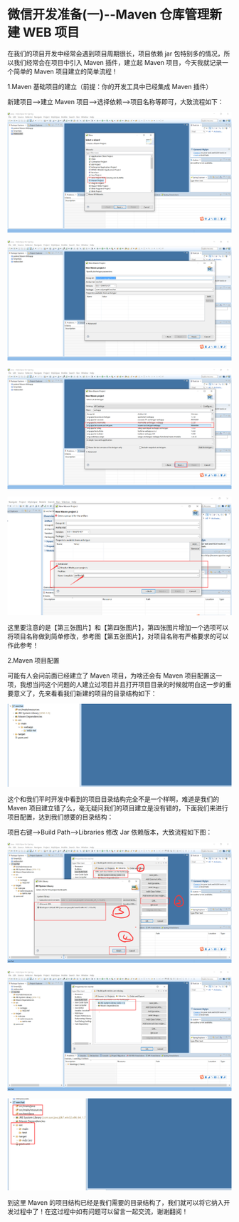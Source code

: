 # 微信开发准备(一)--Maven 仓库管理新建 WEB 项目

在我们的项目开发中经常会遇到项目周期很长，项目依赖 jar 包特别多的情况，所以我们经常会在项目中引入 Maven 插件，建立起 Maven 项目，今天我就记录一个简单的 Maven 项目建立的简单流程！

1.Maven 基础项目的建立（前提：你的开发工具中已经集成 Maven 插件）

新建项目——>建立 Maven 项目——>选择依赖——>项目名称等即可，大致流程如下：

![](images/1.png)

![](images/2.png)

![](images/3.png)

![](images/4.png)

这里要注意的是【第三张图片】和【第四张图片】，第四张图片增加一个选项可以将项目名称做到简单修改，参考图【第五张图片】，对项目名称有严格要求的可以作此参考！

2.Maven 项目配置

可能有人会问前面已经建立了 Maven 项目，为啥还会有 Maven 项目配置这一项，我想当问这个问题的人建立过项目并且打开项目目录的时候就明白这一步的重要意义了，先来看看我们新建的项目的目录结构如下：

![](images/5.png)

这个和我们平时开发中看到的项目目录结构完全不是一个样啊，难道是我们的 Maven 项目建立错了么，毫无疑问我们的项目建立是没有错的，下面我们来进行项目配置，达到我们想要的目录结构：

项目右键——>Build Path——>Libraries 修改 Jar 依赖版本，大致流程如下图：

![](images/6.png)

![](images/7.png)

![](images/8.png)

到这里 Maven 的项目结构已经是我们需要的目录结构了，我们就可以将它纳入开发过程中了！在这过程中如有问题可以留言一起交流，谢谢翻阅！